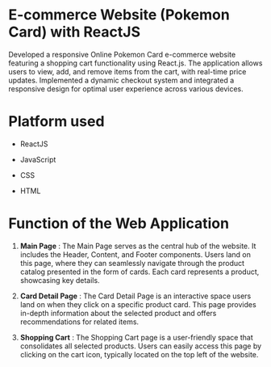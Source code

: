# E-commerce Website (Pokemon Card) with ReactJS 
Developed a responsive Online Pokemon Card e-commerce website featuring a shopping cart functionality using React.js. The application allows users to view, add, and remove items from the cart, with real-time price updates. Implemented a dynamic checkout system and integrated a responsive design for optimal user experience across various devices.

# Platform used

+ ReactJS
* JavaScript
- CSS
+ HTML

# Function of the Web Application

1. **Main Page** : The Main Page serves as the central hub of the website. It includes the Header, Content, and Footer components. Users land on this page, where they can seamlessly navigate through the product catalog presented in the form of cards. Each card represents a product, showcasing key details.

2. **Card Detail Page** : The Card Detail Page is an interactive space users land on when they click on a specific product card. This page provides in-depth information about the selected product and offers recommendations for related items.

3. **Shopping Cart** : The Shopping Cart page is a user-friendly space that consolidates all selected products. Users can easily access this page by clicking on the cart icon, typically located on the top left of the website.
